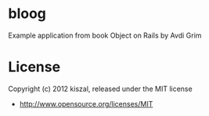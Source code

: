bloog
=====

Example application from book Object on Rails by Avdi Grim


License
========

Copyright (c) 2012 kiszal, released under the MIT license

* http://www.opensource.org/licenses/MIT
